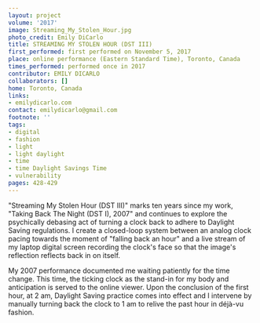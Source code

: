 ```yaml
---
layout: project
volume: '2017'
image: Streaming_My_Stolen_Hour.jpg
photo_credit: Emily DiCarlo
title: STREAMING MY STOLEN HOUR (DST III)
first_performed: first performed on November 5, 2017
place: online performance (Eastern Standard Time), Toronto, Canada
times_performed: performed once in 2017
contributor: EMILY DICARLO
collaborators: []
home: Toronto, Canada
links:
- emilydicarlo.com
contact: emilydicarlo@gmail.com
footnote: ''
tags:
- digital
- fashion
- light
- light daylight
- time
- time Daylight Savings Time
- vulnerability
pages: 428-429
---
```


"Streaming My Stolen Hour (DST III)" marks ten years since my work, "Taking Back The Night (DST I), 2007" and continues to explore the psychically debasing act of turning a clock back to adhere to Daylight Saving regulations. I create a closed-loop system between an analog clock pacing towards the moment of "falling back an hour" and a live stream of my laptop digital screen recording the clock's face so that the image's reflection reflects back in on itself.

My 2007 performance documented me waiting patiently for the time change. This time, the ticking clock as the stand-in for my body and anticipation is served to the online viewer. Upon the conclusion of the first hour, at 2 am, Daylight Saving practice comes into effect and I intervene by manually turning back the clock to 1 am to relive the past hour in d&eacute;j&agrave;-vu fashion.
